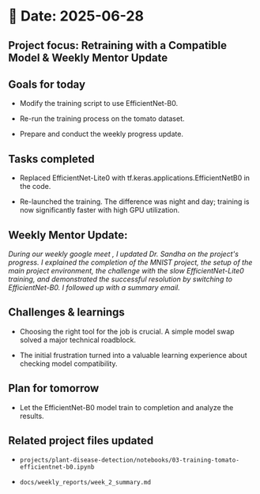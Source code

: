 # 📅 Date: 2025-06-28
## Project focus: Retraining with a Compatible Model & Weekly Mentor Update

## Goals for today
- Modify the training script to use EfficientNet-B0.

- Re-run the training process on the tomato dataset.

- Prepare and conduct the weekly progress update.

## Tasks completed
- Replaced EfficientNet-Lite0 with tf.keras.applications.EfficientNetB0 in the code.   

- Re-launched the training. The difference was night and day; training is now significantly faster with high GPU utilization.

## Weekly Mentor Update: 
*During our weekly google meet , I updated Dr. Sandha on the project's progress. I explained the completion of the MNIST project, the setup of the main project environment, the challenge with the slow EfficientNet-Lite0 training, and demonstrated the successful resolution by switching to EfficientNet-B0. I followed up with a summary email.*

## Challenges & learnings
- Choosing the right tool for the job is crucial. A simple model swap solved a major technical roadblock.

- The initial frustration turned into a valuable learning experience about checking model compatibility.

## Plan for tomorrow
- Let the EfficientNet-B0 model train to completion and analyze the results.

## Related project files updated
- ``projects/plant-disease-detection/notebooks/03-training-tomato-efficientnet-b0.ipynb``

- ``docs/weekly_reports/week_2_summary.md``
